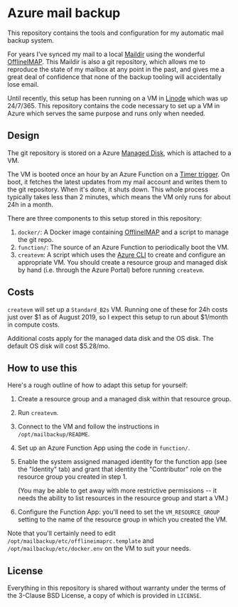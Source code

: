 # Azure mail backup

This repository contains the tools and configuration for my automatic mail
backup system.

For years I've synced my mail to a local [Maildir] using the wonderful
[OfflineIMAP]. This Maildir is also a git repository, which allows me to
reproduce the state of my mailbox at any point in the past, and gives me a great
deal of confidence that none of the backup tooling will accidentally lose email.

Until recently, this setup has been running on a VM in [Linode] which was up
24/7/365. This repository contains the code necessary to set up a VM in Azure
which serves the same purpose and runs only when needed.

[Linode]: https://www.linode.com
[Maildir]: https://en.wikipedia.org/wiki/Maildir
[OfflineIMAP]: https://www.offlineimap.org

## Design

The git repository is stored on a Azure [Managed Disk], which is attached to a
VM.

The VM is booted once an hour by an Azure Function on a [Timer trigger]. On
boot, it fetches the latest updates from my mail account and writes them to the
git repository. When it's done, it shuts down. This whole process typically
takes less than 2 minutes, which means the VM only runs for about 24h in a
month.

[Managed Disk]: https://docs.microsoft.com/en-us/azure/virtual-machines/windows/managed-disks-overview
[Timer trigger]: https://docs.microsoft.com/en-us/azure/azure-functions/functions-bindings-timer

There are three components to this setup stored in this repository:

1. `docker/`: A Docker image containing [OfflineIMAP] and a script to manage the
   git repo.
2. `function/`: The source of an Azure Function to periodically boot the VM.
3. `createvm`: A script which uses the [Azure CLI] to create and configure an
   appropriate VM. You should create a resource group and managed disk by hand
   (i.e. through the Azure Portal) before running `createvm`.

[Azure CLI]: https://docs.microsoft.com/en-us/cli/azure/install-azure-cli?view=azure-cli-latest

## Costs

`createvm` will set up a `Standard_B2s` VM. Running one of these for 24h costs
just over $1 as of August 2019, so I expect this setup to run about $1/month in
compute costs.

Additional costs apply for the managed data disk and the OS disk. The default OS
disk will cost $5.28/mo.

## How to use this

Here's a rough outline of how to adapt this setup for yourself:

1. Create a resource group and a managed disk within that resource group.
2. Run `createvm`.
3. Connect to the VM and follow the instructions in `/opt/mailbackup/README`.
4. Set up an Azure Function App using the code in `function/`.
5. Enable the system assigned managed identity for the function app (see the
   "Identity" tab) and grant that identity the "Contributor" role on the
   resource group you created in step 1.

   (You may be able to get away with more restrictive permissions -- it needs
   the ability to list resources in the resource group and start a VM.)
6. Configure the Function App: you'll need to set the `VM_RESOURCE_GROUP`
   setting to the name of the resource group in which you created the VM.

Note that you'll certainly need to edit
`/opt/mailbackup/etc/offlineimaprc.template` and
`/opt/mailbackup/etc/docker.env` on the VM to suit your needs.

## License

Everything in this repository is shared without warranty under the terms of the
3-Clause BSD License, a copy of which is provided in `LICENSE`.
